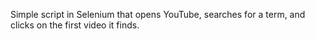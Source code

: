 Simple script in Selenium that opens YouTube, searches for a term, and clicks on the first video it finds.
